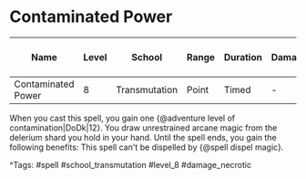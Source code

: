 # Contaminated Power

| Name | Level | School | Range | Duration | Damage | Save DC & Type |
|------|-------|--------|-------|----------|--------|----------------|
| Contaminated Power | 8 | Transmutation | Point | Timed | - | - |

When you cast this spell, you gain one {@adventure level of contamination|DoDk|12}. You draw unrestrained arcane magic from the delerium shard you hold in your hand. Until the spell ends, you gain the following benefits: This spell can't be dispelled by {@spell dispel magic}.

^Tags: #spell #school_transmutation #level_8 #damage_necrotic